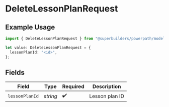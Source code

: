 # DeleteLessonPlanRequest

## Example Usage

```typescript
import { DeleteLessonPlanRequest } from "@superbuilders/powerpath/models/operations";

let value: DeleteLessonPlanRequest = {
  lessonPlanId: "<id>",
};
```

## Fields

| Field              | Type               | Required           | Description        |
| ------------------ | ------------------ | ------------------ | ------------------ |
| `lessonPlanId`     | *string*           | :heavy_check_mark: | Lesson plan ID     |